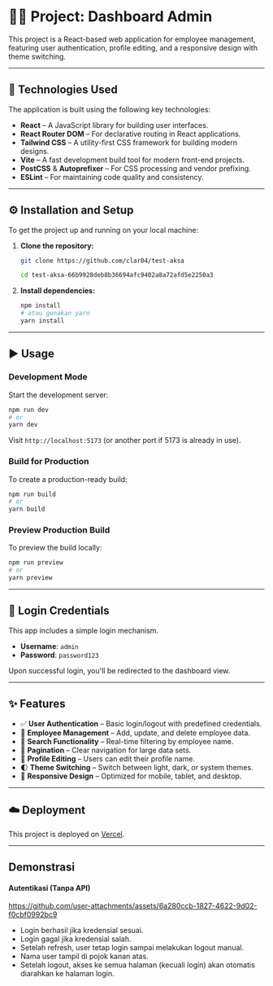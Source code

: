 # 🧑‍💻 Project: Dashboard Admin

This project is a React-based web application for employee management, featuring user authentication, profile editing, and a responsive design with theme switching.

---

## 🚀 Technologies Used

The application is built using the following key technologies:

- **React** – A JavaScript library for building user interfaces.
- **React Router DOM** – For declarative routing in React applications.
- **Tailwind CSS** – A utility-first CSS framework for building modern designs.
- **Vite** – A fast development build tool for modern front-end projects.
- **PostCSS** & **Autoprefixer** – For CSS processing and vendor prefixing.
- **ESLint** – For maintaining code quality and consistency.

---

## ⚙️ Installation and Setup

To get the project up and running on your local machine:

1. **Clone the repository:**

   ```bash
   git clone https://github.com/clar04/test-aksa

   cd test-aksa-66b9928deb8b36694afc9402a8a72afd5e2250a3

2. **Install dependencies:**

   ```bash
   npm install
   # atau gunakan yarn
   yarn install
   ```

---

## ▶️ Usage

### Development Mode

Start the development server:

```bash
npm run dev
# or
yarn dev
```

Visit `http://localhost:5173` (or another port if 5173 is already in use).

### Build for Production

To create a production-ready build:

```bash
npm run build
# or
yarn build
```



### Preview Production Build

To preview the build locally:

```bash
npm run preview
# or
yarn preview
```

---

## 🔐 Login Credentials

This app includes a simple login mechanism.

* **Username**: `admin`
* **Password**: `password123`

Upon successful login, you'll be redirected to the dashboard view.

---

## ✨ Features

* ✅ **User Authentication** – Basic login/logout with predefined credentials.
* 👥 **Employee Management** – Add, update, and delete employee data.
* 🔎 **Search Functionality** – Real-time filtering by employee name.
* 📄 **Pagination** – Clear navigation for large data sets.
* 📝 **Profile Editing** – Users can edit their profile name.
* 🌓 **Theme Switching** – Switch between light, dark, or system themes.
* 📱 **Responsive Design** – Optimized for mobile, tablet, and desktop.

---

## ☁️ Deployment

This project is deployed on [Vercel](https://testaksa-clara.vercel.app).

---

## Demonstrasi

#### Autentikasi (Tanpa API)


https://github.com/user-attachments/assets/6a280ccb-1827-4622-9d02-f0cbf0992bc9


- Login berhasil jika kredensial sesuai.  
- Login gagal jika kredensial salah.  
- Setelah refresh, user tetap login sampai melakukan logout manual.  
- Nama user tampil di pojok kanan atas.  
- Setelah logout, akses ke semua halaman (kecuali login) akan otomatis diarahkan ke halaman login.

